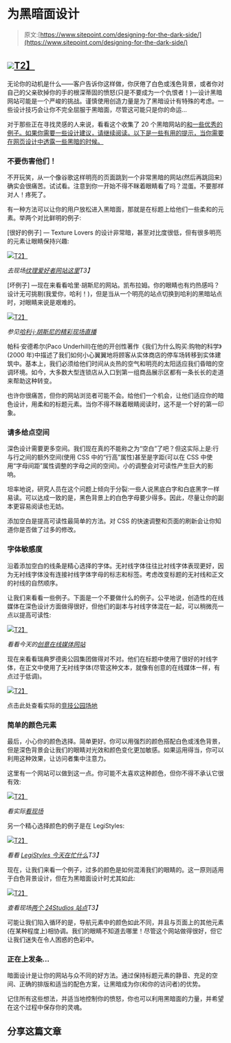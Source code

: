 # 为黑暗面设计

> 原文:[https://www.sitepoint.com/designing-for-the-dark-side/](https://www.sitepoint.com/designing-for-the-dark-side/)

## [![](../Images/16879441fc61de3ec60942476f71b753.png)T2】](https://www.sitepoint.com/wp-content/uploads/2011/11/00-featured3.jpg)

无论你的动机是什么——客户告诉你这样做，你厌倦了白色或浅色背景，或者你对自己的父亲砍掉你的手的根深蒂固的愤怒(只是不要成为一个仇恨者！)—设计黑暗网站可能是一个严峻的挑战。谨慎使用创造力量是为了黑暗设计有特殊的考虑。一些设计技巧会让你不完全屈服于黑暗面，尽管这可能只是你的命运…

对于那些正在寻找灵感的人来说，看看这个收集了 20 个黑暗网站的[和一些优秀的例子。如果你需要一些设计建议，请继续阅读。以下是一些有用的提示，当你需要在网页设计中透露一些黑暗的时候。](https://www.sitepoint.com/20-dark-websites-for-your-inspiration/)

### 不要伤害他们！

不开玩笑，从一个像谷歌这样明亮的页面跳到一个非常黑暗的网站(然后再跳回来)确实会很痛苦。试试看。注意到你一开始不得不眯着眼睛看了吗？混蛋。不要那样对人！疼死了。

有一种方法可以让你的用户放松进入黑暗面，那就是在标题上给他们一些柔和的元素。举两个对比鲜明的例子:

[很好的例子] — Texture Lovers 的设计非常暗，甚至对比度很低，但有很多明亮的元素让眼睛保持兴趣:

[![](../Images/a72276f3c03fbdca2041bb73a8c549d9.png)T2】](https://www.sitepoint.com/wp-content/uploads/2011/11/01-texturelovers.jpg)

*去现场[纹理爱好者网站这里](http://www.texturelovers.com/)T3】*

[坏例子] —现在来看看哈里·胡斯尼的网站。凯布拉姆。你的眼睛也有灼热感吗？设计无可挑剔(我爱你，哈利！)，但是当从一个明亮的站点切换到哈利的黑暗站点时，对眼睛来说是艰难的。

[![](../Images/7dbee01920d1dcd5123f28bafaa11a5d.png)T2】](https://www.sitepoint.com/wp-content/uploads/2011/11/02-harry.jpg)

*参见[哈利·j·胡斯尼的精彩现场直播](http://www.harryjh.com/)*

帕科·安德希尔(Paco Underhill)在他的开创性著作《我们为什么购买:购物的科学》(2000 年)中描述了我们如何小心翼翼地将顾客从实体商店的停车场转移到实体建筑中。基本上，我们必须给他们时间从炎热的空气和明亮的太阳适应我们昏暗的空调环境。如今，大多数大型连锁店从入口到第一组商品展示区都有一条长长的走道来帮助这种转变。

也许你很痛苦，但你的网站浏览者可能不会。给他们一个机会，让他们适应你的暗色设计，用柔和的标题元素。当你不得不眯着眼睛阅读时，这不是一个好的第一印象。

### 请多给点空间

深色设计需要更多空间。我们现在真的不能称之为“空白”了吧？但这实际上是:行与行之间的额外空间(使用 CSS 中的“行高”属性)甚至是字距(可以在 CSS 中使用“字母间距”属性调整的字母之间的空间)。小的调整会对可读性产生巨大的影响。

坦率地说，研究人员在这个问题上倾向于分裂:一些人说黑底白字和白底黑字一样易读。可以达成一致的是，黑色背景上的白色字母要少得多。因此，尽量让你的副本更容易阅读也无妨。

添加空白是提高可读性最简单的方法。对 CSS 的快速调整和页面的刷新会让你知道你是否做了过多的修改。

### 字体敏感度

沿着添加空白的线条是精心选择的字体。无衬线字体往往比衬线字体表现更好，因为无衬线字体没有连接衬线字体字母的标志和标签。考虑改变标题的无衬线和正文的衬线的自然顺序。

让我们来看看一些例子。下面是一个不要做什么的例子。公平地说，创造性的在线媒体在深色设计方面做得很好，但他们的副本与衬线字体混在一起，可以稍微亮一点以提高可读性:

[![](../Images/6c30d4d4909602688499f328d7ed56e6.png)T2】](https://www.sitepoint.com/wp-content/uploads/2011/11/03-creative.jpg)

*看看今天的[创意在线媒体网站](http://www.creativeonlinemedia.com/)*

现在来看看瑞典罗德奥公园集团做得对不对。他们在标题中使用了很好的衬线字体，在正文中使用了无衬线字体(尽管这种文本，就像有创意的在线媒体一样，有点过于低调)。

[![](../Images/64efb80d9c4f9b7f7c709f28cf092acc.png)T2】](https://www.sitepoint.com/wp-content/uploads/2011/11/04-rodeopark.jpg)

点击此处查看实际的[竞技公园场地](http://www.rodeopark.se/)

### 简单的颜色元素

最后，小心你的颜色选择。简单更好。你可以用强烈的颜色搭配白色或浅色背景，但是深色背景会让我们的眼睛对光效和颜色变化更加敏感。如果运用得当，你可以利用这种效果，让访问者集中注意力。

这里有一个网站可以做到这一点。你可能不太喜欢这种颜色，但你不得不承认它很有效:

[![](../Images/aa079c0364d0d6673e7f303af4f23750.png)T2】](https://www.sitepoint.com/wp-content/uploads/2011/11/05-afflecks.jpg)

*看实际[看现场](http://www.afflecks.com/)*

另一个精心选择颜色的例子是在 LegiStyles:

[![](../Images/ef6a73b23c35eab5adf697e381b03eec.png)T2】](https://www.sitepoint.com/wp-content/uploads/2011/11/06-legistyles.jpg)

*看看 [LegiStyles 今天在忙什么](http://legistyles.com/)T3】*

现在，让我们来看一个例子，过多的颜色是如何混淆我们的眼睛的。这一原则适用于白色背景设计，但在为黑暗面设计时尤其如此:

[![](../Images/d328c6a972cb8ac81cf94a439b045eb5.png)T2】](https://www.sitepoint.com/wp-content/uploads/2011/11/07-two24.jpg)

*查看现场[两个 24Studios 站点](http://two24studios.com/)T3】*

可能让我们陷入循环的是，导航元素中的颜色如此不同，并且与页面上的其他元素(在某种程度上)相协调。我们的眼睛不知道去哪里！尽管这个网站做得很好，但它让我们迷失在令人困惑的色彩中。

### 正在上发条…

暗面设计是让你的网站与众不同的好方法。通过保持标题元素的静音、充足的空间、正确的排版和适当的配色方案，让黑暗成为你(和你的访问者)的优势。

记住所有这些想法，并适当地控制你的愤怒，你也可以利用黑暗面的力量，并希望在这个过程中保存你的灵魂。

## 分享这篇文章